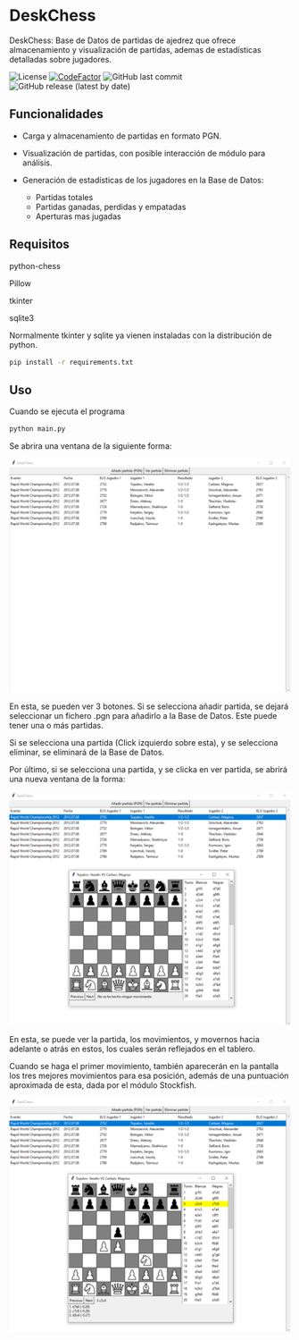 # DeskChess

DeskChess: Base de Datos de partidas de ajedrez que ofrece almacenamiento y visualización de partidas, ademas de estadísticas detalladas sobre jugadores.

![License](https://img.shields.io/badge/License-MIT-yellow.svg)
[![CodeFactor](https://www.codefactor.io/repository/github/jfrozas/DeskChess/badge)](https://www.codefactor.io/repository/github/jfrozas/DeskChess)
![GitHub last commit](https://img.shields.io/github/last-commit/jfrozas/DeskChess)
![GitHub release (latest by date)](https://img.shields.io/github/v/release/jfrozas/DeskChess)


## Funcionalidades

- Carga y almacenamiento de partidas en formato PGN.
- Visualización de partidas, con posible interacción de módulo para análisis.
- Generación de estadísticas de los jugadores en la Base de Datos:
  
    - Partidas totales
    - Partidas ganadas, perdidas y empatadas
    - Aperturas mas jugadas


## Requisitos

python-chess

Pillow

tkinter

sqlite3

Normalmente tkinter y sqlite ya vienen instaladas con la distribución de python.

```bash
pip install -r requirements.txt
```

## Uso

Cuando se ejecuta el programa

```bash
python main.py
```

Se abrira una ventana de la siguiente forma:

![Ventana inicial](assets/f1.png)

En esta, se pueden ver 3 botones. Si se selecciona añadir partida, se dejará seleccionar un fichero .pgn para añadirlo a la Base de Datos. Este puede tener una o más partidas.

Si se selecciona una partida (Click izquierdo sobre esta), y se selecciona eliminar, se eliminará de la Base de Datos.

Por último, si se selecciona una partida, y se clicka en ver partida, se abrirá una nueva ventana  de la forma:

![Ventana secundaria](assets/f2.png)

En esta, se puede ver la partida, los movimientos, y movernos hacia adelante o atrás en estos, los cuales serán reflejados en el tablero.

Cuando se haga el primer movimiento, también aparecerán en la pantalla los tres mejores movimientos para esa posición, además de una puntuación aproximada de esta, dada por el módulo Stockfish.

![Ventana secundaria 2](assets/f3.png)
